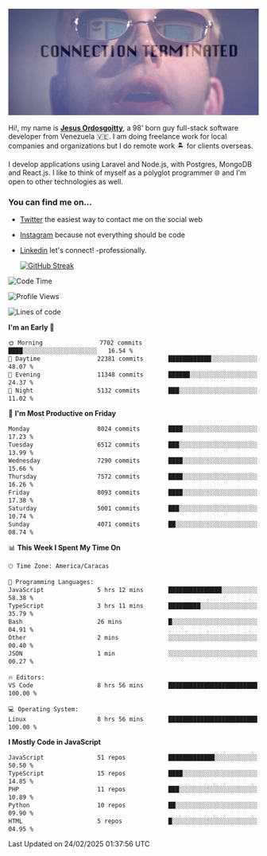 ![hackers movie reference](./disconnected.jpg)

Hi!, my name is [**Jesus Ordosgoitty**](https://jodaz.dev), a 98' born guy full-stack software developer from Venezuela 🇻🇪. I am doing freelance work for local companies and organizations but I do remote work 🏝️ for clients overseas. 

I develop applications using Laravel and Node.js, with Postgres, MongoDB and React.js. I like to think of myself as a polyglot programmer 🌐 and I'm open to other technologies as well.

### You can find me on...

- [Twitter](https://twitter.com/jodaz_) the easiest way to contact me on the social web
- [Instagram](https://instagram.com/jodaz_) because not everything should be code
- [Linkedin](https://linkedin.com/in/jodaz) let's connect! -professionally.


    [![GitHub Streak](https://streak-stats.demolab.com?user=jodaz&theme=tokyonight)](https://git.io/streak-stats)

<!--START_SECTION:waka-->
![Code Time](http://img.shields.io/badge/Code%20Time-7%2C168%20hrs%2054%20mins-blue)

![Profile Views](http://img.shields.io/badge/Profile%20Views-0-blue)

![Lines of code](https://img.shields.io/badge/From%20Hello%20World%20I%27ve%20Written-83.0%20million%20lines%20of%20code-blue)

**I'm an Early 🐤** 

```text
🌞 Morning                7702 commits        ████░░░░░░░░░░░░░░░░░░░░░   16.54 % 
🌆 Daytime                22381 commits       ████████████░░░░░░░░░░░░░   48.07 % 
🌃 Evening                11348 commits       ██████░░░░░░░░░░░░░░░░░░░   24.37 % 
🌙 Night                  5132 commits        ███░░░░░░░░░░░░░░░░░░░░░░   11.02 % 
```
📅 **I'm Most Productive on Friday** 

```text
Monday                   8024 commits        ████░░░░░░░░░░░░░░░░░░░░░   17.23 % 
Tuesday                  6512 commits        ███░░░░░░░░░░░░░░░░░░░░░░   13.99 % 
Wednesday                7290 commits        ████░░░░░░░░░░░░░░░░░░░░░   15.66 % 
Thursday                 7572 commits        ████░░░░░░░░░░░░░░░░░░░░░   16.26 % 
Friday                   8093 commits        ████░░░░░░░░░░░░░░░░░░░░░   17.38 % 
Saturday                 5001 commits        ███░░░░░░░░░░░░░░░░░░░░░░   10.74 % 
Sunday                   4071 commits        ██░░░░░░░░░░░░░░░░░░░░░░░   08.74 % 
```


📊 **This Week I Spent My Time On** 

```text
🕑︎ Time Zone: America/Caracas

💬 Programming Languages: 
JavaScript               5 hrs 12 mins       ███████████████░░░░░░░░░░   58.38 % 
TypeScript               3 hrs 11 mins       █████████░░░░░░░░░░░░░░░░   35.79 % 
Bash                     26 mins             █░░░░░░░░░░░░░░░░░░░░░░░░   04.91 % 
Other                    2 mins              ░░░░░░░░░░░░░░░░░░░░░░░░░   00.40 % 
JSON                     1 min               ░░░░░░░░░░░░░░░░░░░░░░░░░   00.27 % 

🔥 Editors: 
VS Code                  8 hrs 56 mins       █████████████████████████   100.00 % 

💻 Operating System: 
Linux                    8 hrs 56 mins       █████████████████████████   100.00 % 
```

**I Mostly Code in JavaScript** 

```text
JavaScript               51 repos            █████████████░░░░░░░░░░░░   50.50 % 
TypeScript               15 repos            ████░░░░░░░░░░░░░░░░░░░░░   14.85 % 
PHP                      11 repos            ███░░░░░░░░░░░░░░░░░░░░░░   10.89 % 
Python                   10 repos            ██░░░░░░░░░░░░░░░░░░░░░░░   09.90 % 
HTML                     5 repos             █░░░░░░░░░░░░░░░░░░░░░░░░   04.95 % 
```




 Last Updated on 24/02/2025 01:37:56 UTC
<!--END_SECTION:waka-->
